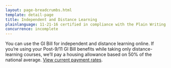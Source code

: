 ```yaml
---
layout: page-breadcrumbs.html
template: detail-page
title: Independent and Distance Learning
plainlanguage: 11-21-16 certified in compliance with the Plain Writing Act
concurrence: incomplete
---
```


<div class="va-introtext">

You can use the GI Bill for independent and distance learning online. If you’re using your Post-9/11 GI Bill benefits while taking only distance-learning courses, we’ll pay a housing allowance based on 50% of the national average. [View current payment rates](https://www.benefits.va.gov/gibill/resources/benefits_resources/rate_tables.asp).

</div>
